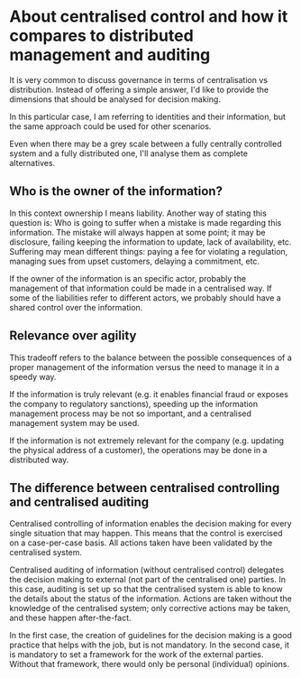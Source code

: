 # About centralised control and how it compares to distributed management and auditing

It is very common to discuss governance in terms of centralisation vs distribution. Instead of offering a simple answer, I'd like to provide the dimensions that should be analysed for decision making.

In this particular case, I am referring to identities and their information, but the same approach could be used for other scenarios.

Even when there may be a grey scale between a fully centrally controlled system and a fully distributed one, I'll analyse them as complete alternatives.

## Who is the owner of the information?

In this context ownership I means liability. Another way of stating this question is: Who is going to suffer when a mistake is made regarding this information. The mistake will always happen at some point; it may be disclosure, failing keeping the information to update, lack of availability, etc. Suffering may mean different things: paying a fee for violating a regulation, managing sues from upset customers, delaying a commitment, etc.

If the owner of the information is an specific actor, probably the management of that information could be made in a centralised way. If some of the liabilities refer to different actors, we probably should have a shared control over the information.

## Relevance over agility

This tradeoff refers to the balance between the possible consequences of a proper management of the information versus the need to manage it in a speedy way.

If the information is truly relevant (e.g. it enables financial fraud or exposes the company to regulatory sanctions), speeding up the information management process may be not so important, and a centralised management system may be used.

If the information is not extremely relevant for the company (e.g. updating the physical address of a customer), the operations may be done in a distributed way.

## The difference between centralised controlling and centralised auditing

Centralised controlling of information enables the decision making for every single situation that may happen. This means that the control is exercised on a case-per-case basis. All actions taken have been validated by the centralised system.

Centralised auditing of information (without centralised control) delegates the decision making to external (not part of the centralised one) parties. In this case, auditing is set up so that the centralised system is able to know the details about the status of the information. Actions are taken without the knowledge of the centralised system; only corrective actions may be taken, and these happen after-the-fact.

In the first case, the creation of guidelines for the decision making is a good practice that helps with the job, but is not mandatory. In the second case, it is mandatory to set a framework for the work of the external parties. Without that framework, there would only be personal (individual) opinions.
